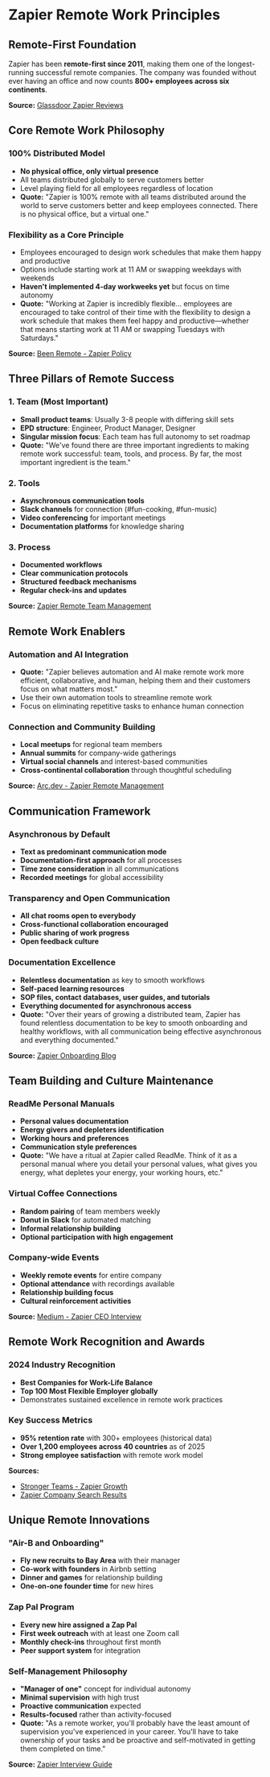 # Zapier Remote Work Principles

## Remote-First Foundation
Zapier has been **remote-first since 2011**, making them one of the longest-running successful remote companies. The company was founded without ever having an office and now counts **800+ employees across six continents**.

**Source:** [Glassdoor Zapier Reviews](https://www.glassdoor.com/Reviews/Zapier-Reviews-E1196705.htm)

## Core Remote Work Philosophy

### 100% Distributed Model
- **No physical office, only virtual presence**
- All teams distributed globally to serve customers better
- Level playing field for all employees regardless of location
- **Quote:** "Zapier is 100% remote with all teams distributed around the world to serve customers better and keep employees connected. There is no physical office, but a virtual one."

### Flexibility as a Core Principle
- Employees encouraged to design work schedules that make them happy and productive
- Options include starting work at 11 AM or swapping weekdays with weekends
- **Haven't implemented 4-day workweeks yet** but focus on time autonomy
- **Quote:** "Working at Zapier is incredibly flexible... employees are encouraged to take control of their time with the flexibility to design a work schedule that makes them feel happy and productive—whether that means starting work at 11 AM or swapping Tuesdays with Saturdays."

**Source:** [Been Remote - Zapier Policy](https://www.beenremote.com/remote-companies/zapier-remote-work-policy)

## Three Pillars of Remote Success

### 1. Team (Most Important)
- **Small product teams**: Usually 3-8 people with differing skill sets
- **EPD structure**: Engineer, Product Manager, Designer
- **Singular mission focus**: Each team has full autonomy to set roadmap
- **Quote:** "We've found there are three important ingredients to making remote work successful: team, tools, and process. By far, the most important ingredient is the team."

### 2. Tools
- **Asynchronous communication tools**
- **Slack channels** for connection (#fun-cooking, #fun-music)
- **Video conferencing** for important meetings
- **Documentation platforms** for knowledge sharing

### 3. Process
- **Documented workflows**
- **Clear communication protocols**
- **Structured feedback mechanisms**
- **Regular check-ins and updates**

**Source:** [Zapier Remote Team Management](https://zapier.com/blog/how-manage-remote-team/)

## Remote Work Enablers

### Automation and AI Integration
- **Quote:** "Zapier believes automation and AI make remote work more efficient, collaborative, and human, helping them and their customers focus on what matters most."
- Use their own automation tools to streamline remote work
- Focus on eliminating repetitive tasks to enhance human connection

### Connection and Community Building
- **Local meetups** for regional team members
- **Annual summits** for company-wide gatherings
- **Virtual social channels** and interest-based communities
- **Cross-continental collaboration** through thoughtful scheduling

**Source:** [Arc.dev - Zapier Remote Management](https://arc.dev/employer-blog/how-zapier-manages-team-remotely/)

## Communication Framework

### Asynchronous by Default
- **Text as predominant communication mode**
- **Documentation-first approach** for all processes
- **Time zone consideration** in all communications
- **Recorded meetings** for global accessibility

### Transparency and Open Communication
- **All chat rooms open to everybody**
- **Cross-functional collaboration encouraged**
- **Public sharing of work progress**
- **Open feedback culture**

### Documentation Excellence
- **Relentless documentation** as key to smooth workflows
- **Self-paced learning resources**
- **SOP files, contact databases, user guides, and tutorials**
- **Everything documented for asynchronous access**
- **Quote:** "Over their years of growing a distributed team, Zapier has found relentless documentation to be key to smooth onboarding and healthy workflows, with all communication being effective asynchronous and everything documented."

**Source:** [Zapier Onboarding Blog](https://zapier.com/blog/onboarding-remote-employees/)

## Team Building and Culture Maintenance

### ReadMe Personal Manuals
- **Personal values documentation**
- **Energy givers and depleters identification**
- **Working hours and preferences**
- **Communication style preferences**
- **Quote:** "We have a ritual at Zapier called ReadMe. Think of it as a personal manual where you detail your personal values, what gives you energy, what depletes your energy, your working hours, etc."

### Virtual Coffee Connections
- **Random pairing** of team members weekly
- **Donut in Slack** for automated matching
- **Informal relationship building**
- **Optional participation with high engagement**

### Company-wide Events
- **Weekly remote events** for entire company
- **Optional attendance** with recordings available
- **Relationship building focus**
- **Cultural reinforcement activities**

**Source:** [Medium - Zapier CEO Interview](https://medium.com/smells-like-team-spirit/zapier-ceo-wade-foster-on-building-company-culture-remotely-6a342a0b391c)

## Remote Work Recognition and Awards

### 2024 Industry Recognition
- **Best Companies for Work-Life Balance**
- **Top 100 Most Flexible Employer globally**
- Demonstrates sustained excellence in remote work practices

### Key Success Metrics
- **95% retention rate** with 300+ employees (historical data)
- **Over 1,200 employees across 40 countries** as of 2025
- **Strong employee satisfaction** with remote work model

**Sources:**
- [Stronger Teams - Zapier Growth](https://strongerteams.com/zapier-remote-team-growth/)
- [Zapier Company Search Results](https://clearbit.com/blog/how-zapier-builds-remote-success)

## Unique Remote Innovations

### "Air-B and Onboarding"
- **Fly new recruits to Bay Area** with their manager
- **Co-work with founders** in Airbnb setting
- **Dinner and games** for relationship building
- **One-on-one founder time** for new hires

### Zap Pal Program
- **Every new hire assigned a Zap Pal**
- **First week outreach** with at least one Zoom call
- **Monthly check-ins** throughout first month
- **Peer support system** for integration

### Self-Management Philosophy
- **"Manager of one"** concept for individual autonomy
- **Minimal supervision** with high trust
- **Proactive communication** expected
- **Results-focused** rather than activity-focused
- **Quote:** "As a remote worker, you'll probably have the least amount of supervision you've experienced in your career. You'll have to take ownership of your tasks and be proactive and self-motivated in getting them completed on time."

**Source:** [Zapier Interview Guide](https://zapier.com/l/jobs/interview-guide)